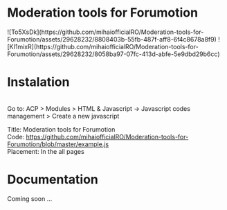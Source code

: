<h1>Moderation tools for Forumotion</h1>
![To5XsDk](https://github.com/mihaiofficialRO/Moderation-tools-for-Forumotion/assets/29628232/8808403b-55fb-487f-aff8-6f4c8678a8f9)
![KI1mixR](https://github.com/mihaiofficialRO/Moderation-tools-for-Forumotion/assets/29628232/8058ba97-07fc-413d-abfe-5e9dbd29b6cc)


<h1>Instalation</h1><br>
Go to:
ACP > Modules > HTML & Javascript -> Javascript codes management > Create a new javascript


Title: Moderation tools for Forumotion<br>
Code: https://github.com/mihaiofficialRO/Moderation-tools-for-Forumotion/blob/master/example.js<br>
Placement: In the all pages

<h1>Documentation</h1>
Coming soon ...
